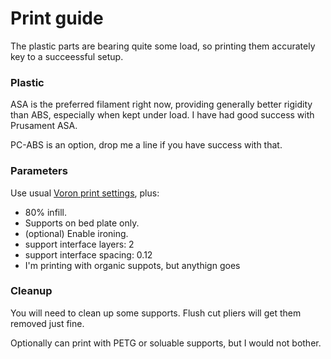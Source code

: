 # Print guide

The plastic parts are bearing quite some load, so printing them accurately key to a succeessful setup.

### Plastic

ASA is the preferred filament right now, providing generally better rigidity than ABS, especially when kept under load. I have had good success with Prusament ASA.

PC-ABS is an option, drop me a line if you have success with that.

### Parameters

Use usual [Voron print settings](https://docs.vorondesign.com/sourcing.html#print-settings), plus:

 - 80% infill.
 - Supports on bed plate only.
 - (optional) Enable ironing.
 - support interface layers: 2
 - support interface spacing: 0.12
 - I'm printing with organic suppots, but anythign goes

### Cleanup

You will need to clean up some supports.  Flush cut pliers will get them removed just fine.

Optionally can print with PETG or soluable supports, but I would not bother.
